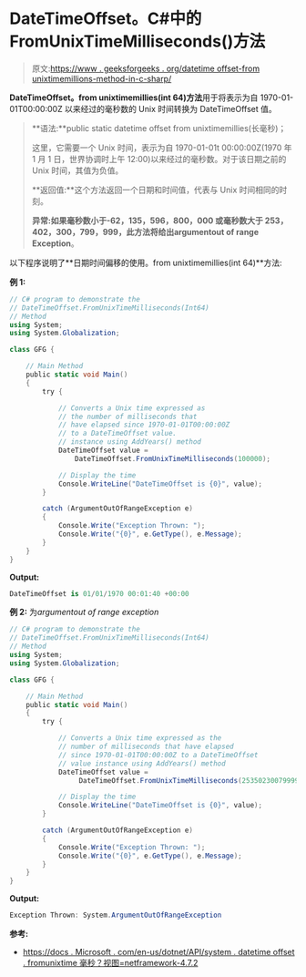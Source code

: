 # DateTimeOffset。C#中的 FromUnixTimeMilliseconds()方法

> 原文:[https://www . geeksforgeeks . org/datetime offset-from unixtimemillions-method-in-c-sharp/](https://www.geeksforgeeks.org/datetimeoffset-fromunixtimemilliseconds-method-in-c-sharp/)

**DateTimeOffset。from unixtimemillies(int 64)方法**用于将表示为自 1970-01-01T00:00:00Z 以来经过的毫秒数的 Unix 时间转换为 DateTimeOffset 值。

> **语法:**public static datetime offset from unixtimemillies(长毫秒)；
> 
> 这里，它需要一个 Unix 时间，表示为自 1970-01-01t 00:00:00Z(1970 年 1 月 1 日，世界协调时上午 12:00)以来经过的毫秒数。对于该日期之前的 Unix 时间，其值为负值。
> 
> **返回值:**这个方法返回一个日期和时间值，代表与 Unix 时间相同的时刻。
> 
> **异常:**如果毫秒数小于-62，135，596，800，000 或毫秒数大于 253，402，300，799，999，此方法将给出**argumentout of range Exception**。

以下程序说明了**日期时间偏移的使用。from unixtimemillies(int 64)**方法:

**例 1:**

```cs
// C# program to demonstrate the
// DateTimeOffset.FromUnixTimeMilliseconds(Int64)
// Method
using System;
using System.Globalization;

class GFG {

    // Main Method
    public static void Main()
    {
        try {

            // Converts a Unix time expressed as 
            // the number of milliseconds that
            // have elapsed since 1970-01-01T00:00:00Z 
            // to a DateTimeOffset value.
            // instance using AddYears() method
            DateTimeOffset value = 
                DateTimeOffset.FromUnixTimeMilliseconds(100000);

            // Display the time
            Console.WriteLine("DateTimeOffset is {0}", value);
        }

        catch (ArgumentOutOfRangeException e)
        {
            Console.Write("Exception Thrown: ");
            Console.Write("{0}", e.GetType(), e.Message);
        }
    }
}
```

**Output:**

```cs
DateTimeOffset is 01/01/1970 00:01:40 +00:00

```

**例 2:** 为*argumentout of range exception*

```cs
// C# program to demonstrate the
// DateTimeOffset.FromUnixTimeMilliseconds(Int64)
// Method
using System;
using System.Globalization;

class GFG {

    // Main Method
    public static void Main()
    {
        try {

            // Converts a Unix time expressed as the
            // number of milliseconds that have elapsed 
            // since 1970-01-01T00:00:00Z to a DateTimeOffset
            // value instance using AddYears() method
            DateTimeOffset value = 
                 DateTimeOffset.FromUnixTimeMilliseconds(253502300799999);

            // Display the time
            Console.WriteLine("DateTimeOffset is {0}", value);
        }

        catch (ArgumentOutOfRangeException e)
        {
            Console.Write("Exception Thrown: ");
            Console.Write("{0}", e.GetType(), e.Message);
        }
    }
}
```

**Output:**

```cs
Exception Thrown: System.ArgumentOutOfRangeException

```

**参考:**

*   [https://docs . Microsoft . com/en-us/dotnet/API/system . datetime offset . fromunixtime 毫秒？视图=netframework-4.7.2](https://docs.microsoft.com/en-us/dotnet/api/system.datetimeoffset.fromunixtimemilliseconds?view=netframework-4.7.2)